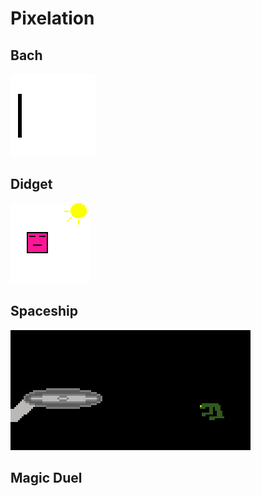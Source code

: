 # Pixelation

## Bach

![](asset/Bach-logo.gif)

## Didget

![](asset/didget.gif)

## Spaceship

![](asset/Enterprise.gif)

## Magic Duel

